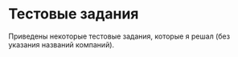 Тестовые задания
==========

Приведены некоторые тестовые задания, которые я решал (без указания названий компаний).

